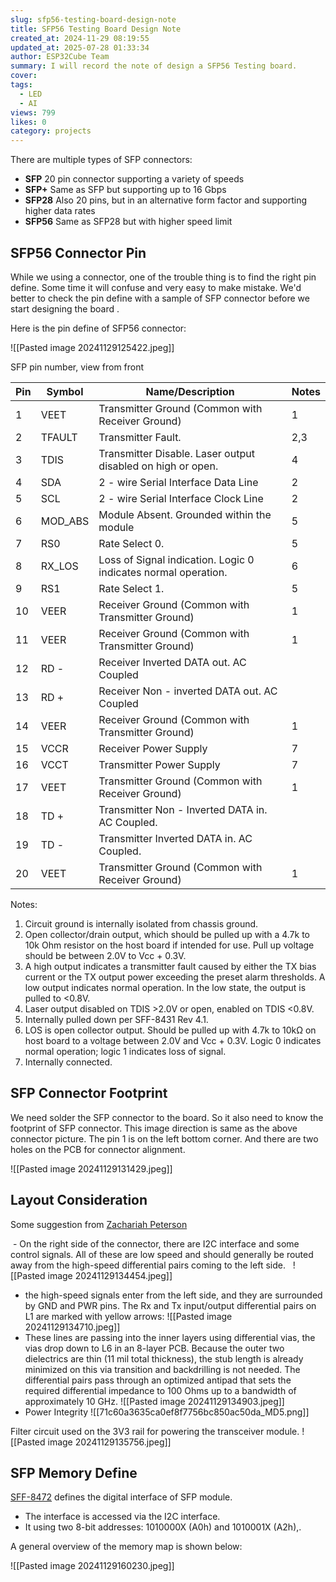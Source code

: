 ```yaml
---
slug: sfp56-testing-board-design-note
title: SFP56 Testing Board Design Note
created_at: 2024-11-29 08:19:55
updated_at: 2025-07-28 01:33:34
author: ESP32Cube Team
summary: I will record the note of design a SFP56 Testing board.
cover:
tags:
  - LED
  - AI
views: 799
likes: 0
category: projects
---
```


There are multiple types of SFP connectors:

- **SFP** 20 pin connector supporting a variety of speeds
- **SFP+** Same as SFP but supporting up to 16 Gbps
- **SFP28** Also 20 pins, but in an alternative form factor and supporting higher data rates
- **SFP56** Same as SFP28 but with higher speed limit

## SFP56 Connector Pin

While we using a connector, one of the trouble thing is to find the right pin define. Some time it will confuse and very easy to make mistake. We'd better to check the pin define with a sample of SFP connector before we start designing the board .

Here is the pin define of SFP56 connector:

![[Pasted image 20241129125422.jpeg]]

SFP pin number, view from front

| Pin | Symbol  | Name/Description                                               | Notes |
| --- | ------- | -------------------------------------------------------------- | ----- |
| 1   | VEET    | Transmitter Ground (Common with Receiver Ground)               | 1     |
| 2   | TFAULT  | Transmitter Fault.                                             | 2,3   |
| 3   | TDIS    | Transmitter Disable. Laser output disabled on high or open.    | 4     |
| 4   | SDA     | 2 - wire Serial Interface Data Line                            | 2     |
| 5   | SCL     | 2 - wire Serial Interface Clock Line                           | 2     |
| 6   | MOD_ABS | Module Absent. Grounded within the module                      | 5     |
| 7   | RS0     | Rate Select 0.                                                 | 5     |
| 8   | RX_LOS  | Loss of Signal indication. Logic 0 indicates normal operation. | 6     |
| 9   | RS1     | Rate Select 1.                                                 | 5     |
| 10  | VEER    | Receiver Ground (Common with Transmitter Ground)               | 1     |
| 11  | VEER    | Receiver Ground (Common with Transmitter Ground)               | 1     |
| 12  | RD -    | Receiver Inverted DATA out. AC Coupled                         |       |
| 13  | RD +    | Receiver Non - inverted DATA out. AC Coupled                   |       |
| 14  | VEER    | Receiver Ground (Common with Transmitter Ground)               | 1     |
| 15  | VCCR    | Receiver Power Supply                                          | 7     |
| 16  | VCCT    | Transmitter Power Supply                                       | 7     |
| 17  | VEET    | Transmitter Ground (Common with Receiver Ground)               | 1     |
| 18  | TD +    | Transmitter Non - Inverted DATA in. AC Coupled.                |       |
| 19  | TD -    | Transmitter Inverted DATA in. AC Coupled.                      |       |
| 20  | VEET    | Transmitter Ground (Common with Receiver Ground)               | 1     |

Notes:

1. Circuit ground is internally isolated from chassis ground.
2. Open collector/drain output, which should be pulled up with a 4.7k to 10k Ohm resistor on the host board if intended for use. Pull up voltage should be between 2.0V to Vcc + 0.3V.
3. A high output indicates a transmitter fault caused by either the TX bias current or the TX output power exceeding the preset alarm thresholds. A low
output indicates normal operation. In the low state, the output is pulled to <0.8V.
4. Laser output disabled on TDIS >2.0V or open, enabled on TDIS <0.8V.
5. Internally pulled down per SFF-8431 Rev 4.1.
6. LOS is open collector output. Should be pulled up with 4.7k to 10kΩ on host board to a voltage between 2.0V and Vcc + 0.3V. Logic 0 indicates normal operation; logic 1 indicates loss of signal.
7. Internally connected.

## SFP Connector Footprint

We need solder the SFP connector to the board. So it also need to know the footprint of SFP connector. This image direction is same as the above connector picture. The pin 1 is on the left bottom corner. And there are two holes on the PCB for connector alignment.

![[Pasted image 20241129131429.jpeg]]

## Layout Consideration

Some suggestion from [Zachariah Peterson](https://resources.altium.com/p/how-use-sfp-connectors-your-pcb-layout)

 - On the right side of the connector, there are I2C interface and some control signals. All of these are low speed and should generally be routed away from the high-speed differential pairs coming to the left side. 
 ![[Pasted image 20241129134454.jpeg]]
- the high-speed signals enter from the left side, and they are surrounded by GND and PWR pins. The Rx and Tx input/output differential pairs on L1 are marked with yellow arrows:
![[Pasted image 20241129134710.jpeg]]
- These lines are passing into the inner layers using differential vias, the vias drop down to L6 in an 8-layer PCB. Because the outer two dielectrics are thin (11 mil total thickness), the stub length is already minimized on this via transition and backdrilling is not needed. The differential pairs pass through an optimized antipad that sets the required differential impedance to 100 Ohms up to a bandwidth of approximately 10 GHz.
![[Pasted image 20241129134903.jpeg]]
- Power Integrity
![[71c60a3635ca0ef8f7756bc850ac50da_MD5.png]]

Filter circuit used on the 3V3 rail for powering the transceiver module.
![[Pasted image 20241129135756.jpeg]]

## SFP Memory Define

[SFF-8472](https://members.snia.org/document/dl/25916) defines the digital interface of SFP module.

- The interface is accessed via the I2C interface.
- It using two 8-bit addresses: 1010000X (A0h) and 1010001X (A2h),.

A general overview of the memory map is shown below:

![[Pasted image 20241129160230.jpeg]]
